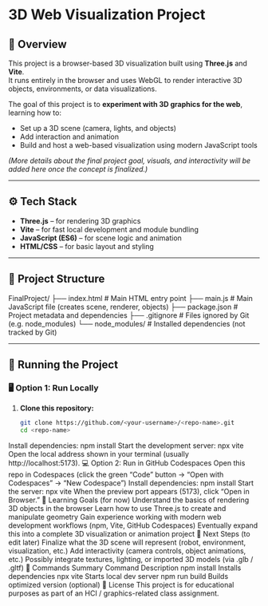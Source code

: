 # 3D Web Visualization Project

## 🧠 Overview
This project is a browser-based 3D visualization built using **Three.js** and **Vite**.  
It runs entirely in the browser and uses WebGL to render interactive 3D objects, environments, or data visualizations.

The goal of this project is to **experiment with 3D graphics for the web**, learning how to:
- Set up a 3D scene (camera, lights, and objects)
- Add interaction and animation
- Build and host a web-based visualization using modern JavaScript tools

*(More details about the final project goal, visuals, and interactivity will be added here once the concept is finalized.)*

---

## ⚙️ Tech Stack
- **Three.js** – for rendering 3D graphics
- **Vite** – for fast local development and module bundling
- **JavaScript (ES6)** – for scene logic and animation
- **HTML/CSS** – for basic layout and styling

---

## 🧩 Project Structure
FinalProject/
├── index.html # Main HTML entry point
├── main.js # Main JavaScript file (creates scene, renderer, objects)
├── package.json # Project metadata and dependencies
├── .gitignore # Files ignored by Git (e.g. node_modules)
└── node_modules/ # Installed dependencies (not tracked by Git)

---

## 🚀 Running the Project

### 🖥️ Option 1: Run Locally

1. **Clone this repository:**
   ```bash
   git clone https://github.com/<your-username>/<repo-name>.git
   cd <repo-name>
Install dependencies:
npm install
Start the development server:
npx vite
Open the local address shown in your terminal (usually http://localhost:5173).
💻 Option 2: Run in GitHub Codespaces
Open this repo in Codespaces
(click the green “Code” button → “Open with Codespaces” → “New Codespace”)
Install dependencies:
npm install
Start the server:
npx vite
When the preview port appears (5173), click “Open in Browser.”
🧠 Learning Goals (for now)
Understand the basics of rendering 3D objects in the browser
Learn how to use Three.js to create and manipulate geometry
Gain experience working with modern web development workflows (npm, Vite, GitHub Codespaces)
Eventually expand this into a complete 3D visualization or animation project
📌 Next Steps (to edit later)
Finalize what the 3D scene will represent (robot, environment, visualization, etc.)
Add interactivity (camera controls, object animations, etc.)
Possibly integrate textures, lighting, or imported 3D models (via .glb / .gltf)
🧰 Commands Summary
Command	Description
npm install	Installs dependencies
npx vite	Starts local dev server
npm run build	Builds optimized version (optional)
📜 License
This project is for educational purposes as part of an HCI / graphics-related class assignment.
